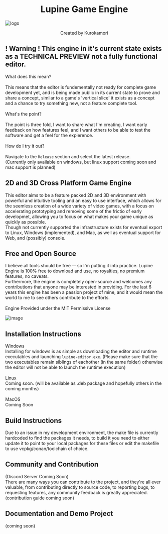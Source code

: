 <h1 align=center> Lupine Game Engine </h1>

![logo](https://github.com/abagaild/Lupine-Game-Engine/blob/main/logo.png?raw=true)

<p align=center>Created by Kurokamori</p>

## ! Warning ! This engine in it's current state exists as a TECHNICAL PREVIEW not a fully functional editor. 
What does this mean? </br></br>
This means that the editor is fundementally not ready for complete game development yet, and is being made public in its current state to prove and share a concept, similar to a game's 'vertical slice' it exists as a concept and a chance to try something new, not a feature complete tool. </br></br>
What's the point?</br></br>
The point is three fold, I want to share what I'm creating, I want early feedback on how features feel, and I want others to be able to test the software and get a feel for the expierence.</br></br>
How do I try it out?</br></br>
Navigate to the `Release` section and select the latest release.</br> (Currently only available on windows, but linux support coming soon and mac support is planned)</br>

## 2D and 3D Cross Platform Game Engine
This editor aims to be a feature packed 2D and 3D environment with powerful and intuitive tooling and an easy to use interface, which allows for the seemless creation of a wide variety of video games, with a focus on accelerating prototyping and removing some of the frictio of early developmet, allowing you to focus on what makes your game unique as quickly as possible. </br>
Though not currently supported the infrastructure exists for eventual export to Linux, Windows (implemented), and Mac, as well as eventual support for Web, and (possibly) console.

## Free and Open Source
I believe all tools should be free -- so I'm putting it into practice. Lupine Engine is 100% free to download and use, no royalties, no premium features, no caveats. </br>
Furthermore, the engine is completely open-source and welcomes any contributions that anyone may be interested in providing. For the last 6 years this engine has been a passion project of mine, and it would mean the world to me to see others contribute to the efforts.
</br></br>
Engine Provided under the MIT Permissive License
</br>

![image](https://github.com/user-attachments/assets/f44b8373-a0ba-402e-9863-3b996111c8b7)

## Installation Instructions
Windows </br>
Installing for windows is as simple as downloading the editor and runtime executables and launching `lupine-editor.exe`. (Please make sure that the two executables remain siblings of eachother (in the same folder) otherwise the editor will not be able to launch the runtime execution)
</br></br>
Linux </br>
Coming soon. (will be available as .deb package and hopefully others in the coming months)
</br></br>
MacOS </br>
Coming Soon

## Build Instructions
Due to an issue in my development environment, the make file is currently hardcoded to find the packages it needs, to build it you need to either update it to point to your local packages for these files or edit the makefile to use vcpkg/conan/toolchain of choice.

## Community and Contribution
(Discord Server Coming Soon)
</br>
There are many ways you can contribute to the project, and they're all ever valuable, from contributing directly to source code, to reporting bugs, to requesting features, any community feedback is greatly appreciated.</br>
(contribution guide coming soon)

## Documentation and Demo Project
(coming soon)

